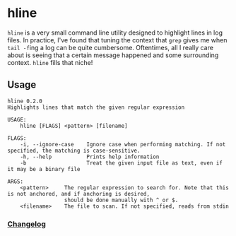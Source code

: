 # hline

`hline` is a very small command line utility designed to highlight lines in log files. In practice, I've found that
tuning the context that `grep` gives me when `tail -f`ing a log can be quite cumbersome. Oftentimes, all I really
care about is seeing that a certain message happened and some surrounding context. `hline` fills that niche!

## Usage

```
hline 0.2.0
Highlights lines that match the given regular expression

USAGE:
    hline [FLAGS] <pattern> [filename]

FLAGS:
    -i, --ignore-case    Ignore case when performing matching. If not specified, the matching is case-sensitive.
    -h, --help           Prints help information
    -b                   Treat the given input file as text, even if it may be a binary file

ARGS:
    <pattern>     The regular expression to search for. Note that this is not anchored, and if anchoring is desired,
                  should be done manually with ^ or $.
    <filename>    The file to scan. If not specified, reads from stdin
```

### [Changelog](CHANGELOG.md)
